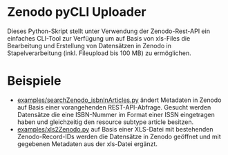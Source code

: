 # Zenodo pyCLI Uploader

Dieses Python-Skript stellt unter Verwendung der Zenodo-Rest-API ein einfaches CLI-Tool zur Verfügung um auf Basis von xls-Files die Bearbeitung und Erstellung von Datensätzen in Zenodo in Stapelverarbeitung (inkl. Fileupload bis 100 MB) zu ermöglichen.

# Beispiele

* [examples/searchZenodo_isbnInArticles.py](searchZenodo_isbnInArticles.py) ändert Metadaten in Zenodo auf Basis einer vorangehenden REST-API-Abfrage. Gesucht werden Datensätze die eine ISBN-Nummer im Format einer ISSN eingetragen haben und gleichzeitig den resource subtype article besitzen.
* [examples/xls2Zenodo.py](searchZenodo_isbnInArticles.py) auf Basis einer XLS-Datei mit bestehenden Zenodo-Record-IDs werden die Datensätze in Zenodo geöffnet und mit gegebenen Metadaten aus der xls-Datei ergänzt.
